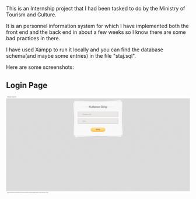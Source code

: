 This is an Internship project that I had been tasked to do by the Ministry of Tourism and Culture. 

It is an personnel information system for which I have implemented both the front end and the back end in about a few weeks so I know there are some bad practices in there.

I have used Xampp to run it locally and you can find the database schema(and maybe some entries) in the file "staj.sql".

Here are some screenshots:

Login Page
------

![picture](screenshots/login.jpg)
